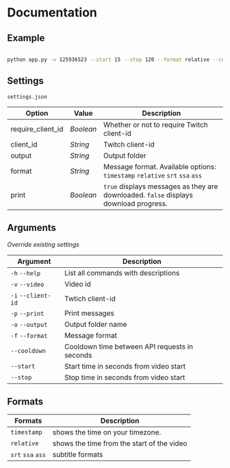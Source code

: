 # Documentation

## Example

``` bash

python app.py -v 125936523 --start 15 --stop 120 --format relative --cooldown 

```

## Settings

`settings.json`

| Option | Value | Description |
| ------ | ------ | ----------- |
| require_client_id | *Boolean* | Whether or not to require Twitch client-id |
| client_id | *String* | Twitch client-id |
| output | *String* | Output folder |
| format | *String* | Message format. Available options: `timestamp` `relative` `srt` `ssa` `ass` |
| print | *Boolean* | `true` displays messages as they are downloaded. `false` displays download progress. |

## Arguments

*Override existing settings* 

| Argument | Description |
| -------- | ----------- |
| `-h` `--help` | List all commands with descriptions |
| `-v` `--video` | Video id |
| `-i` `--client-id` | Twtich client-id |
| `-p` `--print` | Print messages |
| `-o` `--output` | Output folder name |
| `-f` `--format` | Message format |
| `--cooldown` | Cooldown time between API requests in seconds |
| `--start` | Start time in seconds from video start |
| `--stop` | Stop time in seconds from video start |

## Formats

| Formats | Description |
| ------- | ----------- |
| `timestamp` | shows the time on your timezone. |
| `relative` | shows the time from the start of the video |
| `srt` `ssa` `ass` | subtitle formats